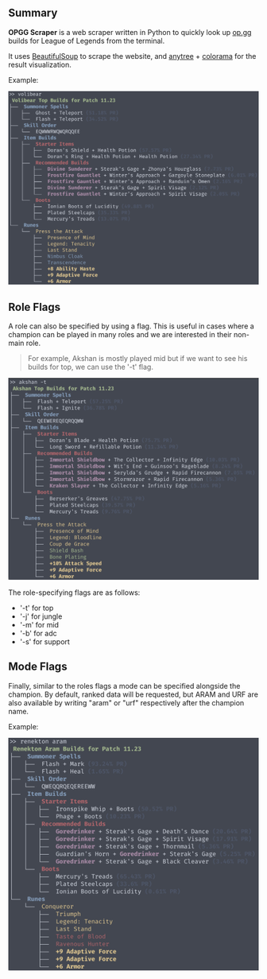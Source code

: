 ## Summary

**OPGG Scraper** is a web scraper written in Python to quickly look up [op.gg](https://www.op.gg) builds for League of Legends from the terminal.

It uses [BeautifulSoup](https://www.crummy.com/software/BeautifulSoup/) to scrape the website, and [anytree](https://github.com/c0fec0de/anytree) + [colorama](https://github.com/tartley/colorama) for the result visualization. 

Example:

<img src="/assets/images/image-1.png" style="zoom:50%;" />

## Role Flags

A role can also be specified by using a flag. This is useful in cases where a champion can be played in many roles and we are interested in their non-main role. 

> For example, Akshan is mostly played mid but if we want to see his builds for top, we  can use the '-t' flag. 

<img src="/assets/images/image-2.png" style="zoom:50%;" />

The role-specifying flags are as follows:

* '-t' for top
* '-j' for jungle
* '-m' for mid
* '-b' for adc
* '-s' for support

## Mode Flags

Finally, similar to the roles flags a mode can be specified alongside the champion. By default, ranked data will be requested, but ARAM and URF are also available by writing "aram" or "urf" respectively after the champion name. 

Example:

<img src="/assets/images/image-3.png" style="zoom:50%;" />

